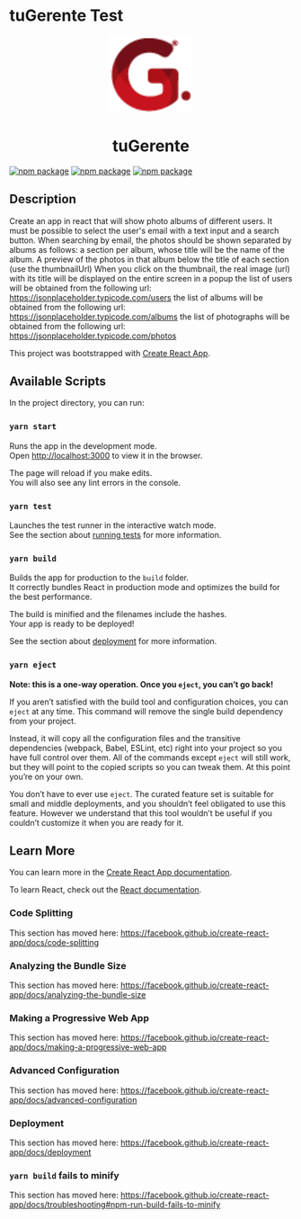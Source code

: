 # tuGerente Test

<p align="center">
  <a href="https://material-ui.com/" rel="noopener" target="_blank"><img width="150" src="./public/favicon.png" alt="Tu Gerente Logo"></a></p>
</p>

<h1 align="center">tuGerente</h1>

[![npm package](https://img.shields.io/npm/v/react?label=React&logo=react&color=%2361DAFB)](https://www.npmjs.com/package/react)
[![npm package](https://img.shields.io/npm/v/axios?label=Axios)](https://www.npmjs.com/package/axios)
[![npm package](https://img.shields.io/npm/v/@material-ui/core/latest.svg?label=Material%20UI&logo=material-ui&color=%231976D2)](https://www.npmjs.com/package/@material-ui/core)

## Description

Create an app in react that will show photo albums of different users.
It must be possible to select the user's email with a text input and a search button.
When searching by email, the photos should be shown separated by albums as follows:
a section per album, whose title will be the name of the album.
A preview of the photos in that album below the title of each section (use the thumbnailUrl)
When you click on the thumbnail, the real image (url) with its title will be displayed on the entire screen in a popup
the list of users will be obtained from the following url: https://jsonplaceholder.typicode.com/users
the list of albums will be obtained from the following url: https://jsonplaceholder.typicode.com/albums
the list of photographs will be obtained from the following url: https://jsonplaceholder.typicode.com/photos

This project was bootstrapped with [Create React App](https://github.com/facebook/create-react-app).

## Available Scripts

In the project directory, you can run:

### `yarn start`

Runs the app in the development mode.<br />
Open [http://localhost:3000](http://localhost:3000) to view it in the browser.

The page will reload if you make edits.<br />
You will also see any lint errors in the console.

### `yarn test`

Launches the test runner in the interactive watch mode.<br />
See the section about [running tests](https://facebook.github.io/create-react-app/docs/running-tests) for more information.

### `yarn build`

Builds the app for production to the `build` folder.<br />
It correctly bundles React in production mode and optimizes the build for the best performance.

The build is minified and the filenames include the hashes.<br />
Your app is ready to be deployed!

See the section about [deployment](https://facebook.github.io/create-react-app/docs/deployment) for more information.

### `yarn eject`

**Note: this is a one-way operation. Once you `eject`, you can’t go back!**

If you aren’t satisfied with the build tool and configuration choices, you can `eject` at any time. This command will remove the single build dependency from your project.

Instead, it will copy all the configuration files and the transitive dependencies (webpack, Babel, ESLint, etc) right into your project so you have full control over them. All of the commands except `eject` will still work, but they will point to the copied scripts so you can tweak them. At this point you’re on your own.

You don’t have to ever use `eject`. The curated feature set is suitable for small and middle deployments, and you shouldn’t feel obligated to use this feature. However we understand that this tool wouldn’t be useful if you couldn’t customize it when you are ready for it.

## Learn More

You can learn more in the [Create React App documentation](https://facebook.github.io/create-react-app/docs/getting-started).

To learn React, check out the [React documentation](https://reactjs.org/).

### Code Splitting

This section has moved here: https://facebook.github.io/create-react-app/docs/code-splitting

### Analyzing the Bundle Size

This section has moved here: https://facebook.github.io/create-react-app/docs/analyzing-the-bundle-size

### Making a Progressive Web App

This section has moved here: https://facebook.github.io/create-react-app/docs/making-a-progressive-web-app

### Advanced Configuration

This section has moved here: https://facebook.github.io/create-react-app/docs/advanced-configuration

### Deployment

This section has moved here: https://facebook.github.io/create-react-app/docs/deployment

### `yarn build` fails to minify

This section has moved here: https://facebook.github.io/create-react-app/docs/troubleshooting#npm-run-build-fails-to-minify
